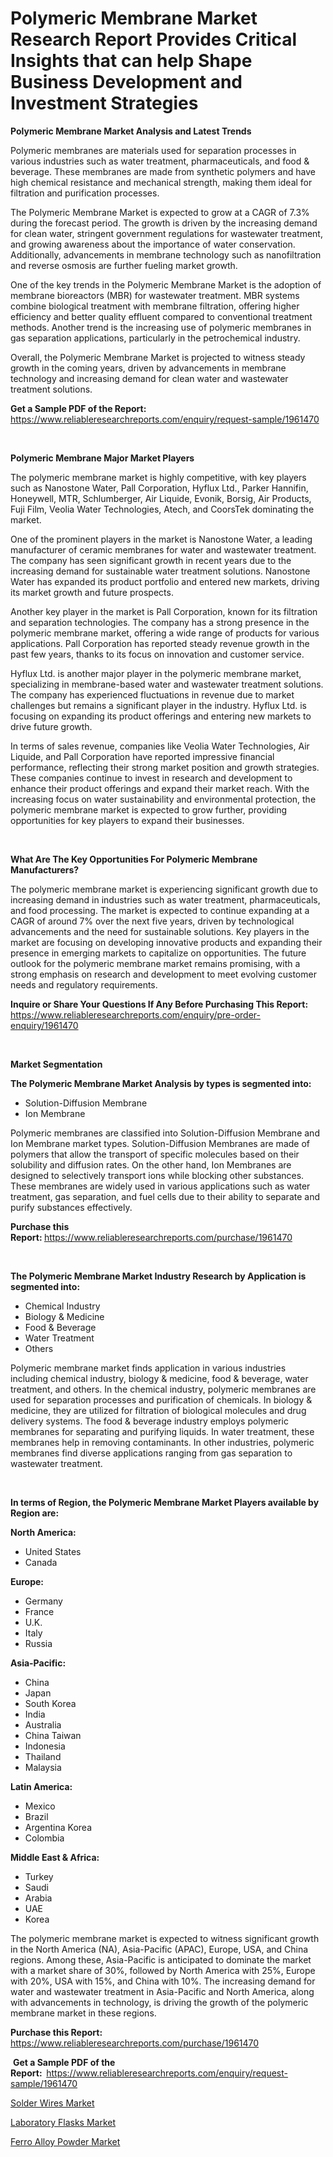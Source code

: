 <p><h1>Polymeric Membrane Market Research Report Provides Critical Insights that can help Shape Business Development and Investment Strategies</h1></p><p><strong>Polymeric Membrane Market Analysis and Latest Trends</strong></p>
<p><p>Polymeric membranes are materials used for separation processes in various industries such as water treatment, pharmaceuticals, and food & beverage. These membranes are made from synthetic polymers and have high chemical resistance and mechanical strength, making them ideal for filtration and purification processes.</p><p>The Polymeric Membrane Market is expected to grow at a CAGR of 7.3% during the forecast period. The growth is driven by the increasing demand for clean water, stringent government regulations for wastewater treatment, and growing awareness about the importance of water conservation. Additionally, advancements in membrane technology such as nanofiltration and reverse osmosis are further fueling market growth.</p><p>One of the key trends in the Polymeric Membrane Market is the adoption of membrane bioreactors (MBR) for wastewater treatment. MBR systems combine biological treatment with membrane filtration, offering higher efficiency and better quality effluent compared to conventional treatment methods. Another trend is the increasing use of polymeric membranes in gas separation applications, particularly in the petrochemical industry.</p><p>Overall, the Polymeric Membrane Market is projected to witness steady growth in the coming years, driven by advancements in membrane technology and increasing demand for clean water and wastewater treatment solutions.</p></p>
<p><strong>Get a Sample PDF of the Report:&nbsp;</strong> <a href="https://www.reliableresearchreports.com/enquiry/request-sample/1961470">https://www.reliableresearchreports.com/enquiry/request-sample/1961470</a></p>
<p>&nbsp;</p>
<p><strong>Polymeric Membrane Major Market Players</strong></p>
<p><p>The polymeric membrane market is highly competitive, with key players such as Nanostone Water, Pall Corporation, Hyflux Ltd., Parker Hannifin, Honeywell, MTR, Schlumberger, Air Liquide, Evonik, Borsig, Air Products, Fuji Film, Veolia Water Technologies, Atech, and CoorsTek dominating the market.</p><p>One of the prominent players in the market is Nanostone Water, a leading manufacturer of ceramic membranes for water and wastewater treatment. The company has seen significant growth in recent years due to the increasing demand for sustainable water treatment solutions. Nanostone Water has expanded its product portfolio and entered new markets, driving its market growth and future prospects.</p><p>Another key player in the market is Pall Corporation, known for its filtration and separation technologies. The company has a strong presence in the polymeric membrane market, offering a wide range of products for various applications. Pall Corporation has reported steady revenue growth in the past few years, thanks to its focus on innovation and customer service.</p><p>Hyflux Ltd. is another major player in the polymeric membrane market, specializing in membrane-based water and wastewater treatment solutions. The company has experienced fluctuations in revenue due to market challenges but remains a significant player in the industry. Hyflux Ltd. is focusing on expanding its product offerings and entering new markets to drive future growth.</p><p>In terms of sales revenue, companies like Veolia Water Technologies, Air Liquide, and Pall Corporation have reported impressive financial performance, reflecting their strong market position and growth strategies. These companies continue to invest in research and development to enhance their product offerings and expand their market reach. With the increasing focus on water sustainability and environmental protection, the polymeric membrane market is expected to grow further, providing opportunities for key players to expand their businesses.</p></p>
<p>&nbsp;</p>
<p><strong>What Are The Key Opportunities For Polymeric Membrane Manufacturers?</strong></p>
<p><p>The polymeric membrane market is experiencing significant growth due to increasing demand in industries such as water treatment, pharmaceuticals, and food processing. The market is expected to continue expanding at a CAGR of around 7% over the next five years, driven by technological advancements and the need for sustainable solutions. Key players in the market are focusing on developing innovative products and expanding their presence in emerging markets to capitalize on opportunities. The future outlook for the polymeric membrane market remains promising, with a strong emphasis on research and development to meet evolving customer needs and regulatory requirements.</p></p>
<p><strong>Inquire or Share Your Questions If Any Before Purchasing This Report:</strong> <a href="https://www.reliableresearchreports.com/enquiry/pre-order-enquiry/1961470">https://www.reliableresearchreports.com/enquiry/pre-order-enquiry/1961470</a></p>
<p>&nbsp;</p>
<p><strong>Market Segmentation</strong></p>
<p><strong>The Polymeric Membrane Market Analysis by types is segmented into:</strong></p>
<p><ul><li>Solution-Diffusion Membrane</li><li>Ion Membrane</li></ul></p>
<p><p>Polymeric membranes are classified into Solution-Diffusion Membrane and Ion Membrane market types. Solution-Diffusion Membranes are made of polymers that allow the transport of specific molecules based on their solubility and diffusion rates. On the other hand, Ion Membranes are designed to selectively transport ions while blocking other substances. These membranes are widely used in various applications such as water treatment, gas separation, and fuel cells due to their ability to separate and purify substances effectively.</p></p>
<p><strong>Purchase this Report:&nbsp;</strong><a href="https://www.reliableresearchreports.com/purchase/1961470">https://www.reliableresearchreports.com/purchase/1961470</a></p>
<p>&nbsp;</p>
<p><strong>The Polymeric Membrane Market Industry Research by Application is segmented into:</strong></p>
<p><ul><li>Chemical Industry</li><li>Biology & Medicine</li><li>Food & Beverage</li><li>Water Treatment</li><li>Others</li></ul></p>
<p><p>Polymeric membrane market finds application in various industries including chemical industry, biology & medicine, food & beverage, water treatment, and others. In the chemical industry, polymeric membranes are used for separation processes and purification of chemicals. In biology & medicine, they are utilized for filtration of biological molecules and drug delivery systems. The food & beverage industry employs polymeric membranes for separating and purifying liquids. In water treatment, these membranes help in removing contaminants. In other industries, polymeric membranes find diverse applications ranging from gas separation to wastewater treatment.</p></p>
<p>&nbsp;</p>
<p><strong>In terms of Region, the Polymeric Membrane Market Players available by Region are:</strong></p>
<p>
    <p> <strong> North America: </strong>
        <ul>
            <li>United States</li>
            <li>Canada</li>
        </ul>
        </p> 
    <p> <strong> Europe: </strong>
        <ul>
            <li>Germany</li>
            <li>France</li>
            <li>U.K.</li>
            <li>Italy</li>
            <li>Russia</li>
        </ul>
        </p> 
    <p> <strong> Asia-Pacific: </strong>
        <ul>
            <li>China</li>
            <li>Japan</li>
            <li>South Korea</li>
            <li>India</li>
            <li>Australia</li>
            <li>China Taiwan</li>
            <li>Indonesia</li>
            <li>Thailand</li>
            <li>Malaysia</li>
        </ul>
        </p> 
    <p> <strong> Latin America: </strong>
        <ul>
            <li>Mexico</li>
            <li>Brazil</li>
            <li>Argentina Korea</li>
            <li>Colombia</li>
        </ul>
        </p> 
    <p> <strong> Middle East & Africa: </strong>
        <ul>
            <li>Turkey</li>
            <li>Saudi</li>
            <li>Arabia</li>
            <li>UAE</li>
            <li>Korea</li>
        </ul>
    </p>
    </p>
<p><p>The polymeric membrane market is expected to witness significant growth in the North America (NA), Asia-Pacific (APAC), Europe, USA, and China regions. Among these, Asia-Pacific is anticipated to dominate the market with a market share of 30%, followed by North America with 25%, Europe with 20%, USA with 15%, and China with 10%. The increasing demand for water and wastewater treatment in Asia-Pacific and North America, along with advancements in technology, is driving the growth of the polymeric membrane market in these regions.</p></p>
<p><strong>Purchase this Report: </strong><a href="https://www.reliableresearchreports.com/purchase/1961470">https://www.reliableresearchreports.com/purchase/1961470</a></p>
<p>&nbsp;<strong>Get a Sample PDF of the Report:&nbsp;&nbsp;</strong><a href="https://www.reliableresearchreports.com/enquiry/request-sample/1961470">https://www.reliableresearchreports.com/enquiry/request-sample/1961470</a></p>
<p><strong></strong></p>
<p><p><a href="https://github.com/redneck06/Market-Research-Report-List-2/blob/main/solder-wires-market.md">Solder Wires Market</a></p><p><a href="https://github.com/mauripalmi/Market-Research-Report-List-2/blob/main/laboratory-flasks-market.md">Laboratory Flasks Market</a></p><p><a href="https://github.com/nicoletavirag/Market-Research-Report-List-2/blob/main/ferro-alloy-powder-market.md">Ferro Alloy Powder Market</a></p></p>